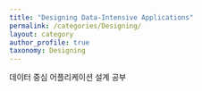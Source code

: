 ```yaml
---
title: "Designing Data-Intensive Applications"
permalink: /categories/Designing/
layout: category
author_profile: true
taxonomy: Designing
---
```


데이터 중심 어플리케이션 설계 공부
